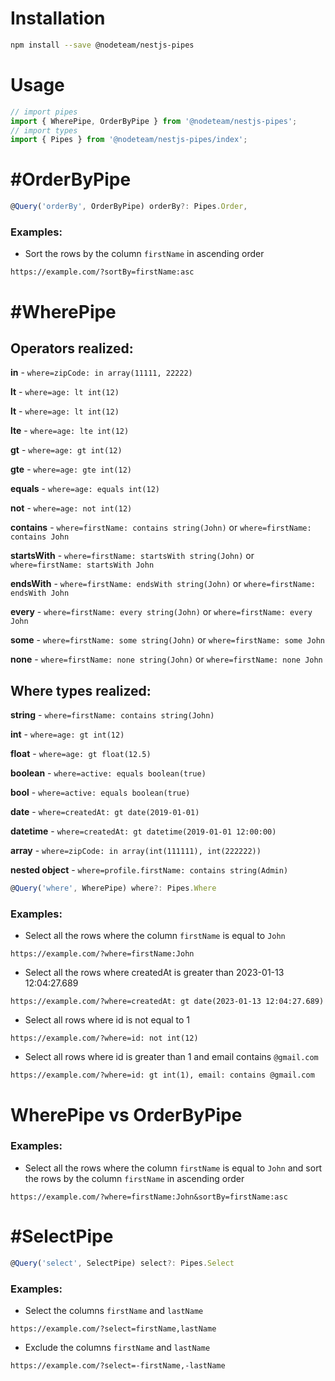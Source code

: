 # Installation

```bash
npm install --save @nodeteam/nestjs-pipes
```

# Usage

```typescript
// import pipes
import { WherePipe, OrderByPipe } from '@nodeteam/nestjs-pipes';
// import types
import { Pipes } from '@nodeteam/nestjs-pipes/index';
```

# #OrderByPipe

```typescript
@Query('orderBy', OrderByPipe) orderBy?: Pipes.Order,
```

### Examples:

* Sort the rows by the column `firstName` in ascending order
```
https://example.com/?sortBy=firstName:asc
```


# #WherePipe

## Operators realized:

**in** - `where=zipCode: in array(11111, 22222)`

**lt** - `where=age: lt int(12)`

**lt** - `where=age: lt int(12)`

**lte** - `where=age: lte int(12)`

**gt** - `where=age: gt int(12)`

**gte** - `where=age: gte int(12)`

**equals** - `where=age: equals int(12)`

**not** - `where=age: not int(12)`

**contains** - `where=firstName: contains string(John)` or `where=firstName: contains John`

**startsWith** - `where=firstName: startsWith string(John)` or `where=firstName: startsWith John`

**endsWith** - `where=firstName: endsWith string(John)` or `where=firstName: endsWith John`

**every** - `where=firstName: every string(John)` or `where=firstName: every John`

**some** - `where=firstName: some string(John)` or `where=firstName: some John`

**none** - `where=firstName: none string(John)` or `where=firstName: none John`

## Where types realized:

**string** - `where=firstName: contains string(John)`

**int** - `where=age: gt int(12)`

**float** - `where=age: gt float(12.5)`

**boolean** - `where=active: equals boolean(true)`

**bool** - `where=active: equals boolean(true)`

**date** - `where=createdAt: gt date(2019-01-01)`

**datetime** - `where=createdAt: gt datetime(2019-01-01 12:00:00)`

**array** - `where=zipCode: in array(int(111111), int(222222))`

**nested object** - `where=profile.firstName: contains string(Admin)`

```typescript
@Query('where', WherePipe) where?: Pipes.Where
```

### Examples:

* Select all the rows where the column `firstName` is equal to `John`
```
https://example.com/?where=firstName:John
```

* Select all the rows where createdAt is greater than 2023-01-13 12:04:27.689
```
https://example.com/?where=createdAt: gt date(2023-01-13 12:04:27.689)
```

* Select all rows where id is not equal to 1
```
https://example.com/?where=id: not int(12)
```

* Select all rows where id is greater than 1 and email contains `@gmail.com`
```
https://example.com/?where=id: gt int(1), email: contains @gmail.com
```

# WherePipe vs OrderByPipe

### Examples:

* Select all the rows where the column `firstName` is equal to `John` and sort the rows by the column `firstName` in ascending order
```
https://example.com/?where=firstName:John&sortBy=firstName:asc
```

# #SelectPipe

```typescript
@Query('select', SelectPipe) select?: Pipes.Select
```

### Examples:

* Select the columns `firstName` and `lastName`
```
https://example.com/?select=firstName,lastName
```

* Exclude the columns `firstName` and `lastName`

```
https://example.com/?select=-firstName,-lastName
```
